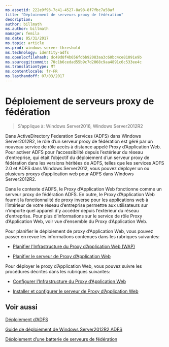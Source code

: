 ```yaml
---
ms.assetid: 222e9f93-7c41-4527-8a98-8f7fbc7a58af
title: "Déploiement de serveurs proxy de fédération"
description: 
author: billmath
ms.author: billmath
manager: femila
ms.date: 05/31/2017
ms.topic: article
ms.prod: windows-server-threshold
ms.technology: identity-adfs
ms.openlocfilehash: dc49d8f4b656fdbb92083aa3c60bc4ce81091e9b
ms.sourcegitcommit: 70c1b6cedad55b9c7d2068c9aa4891c6c533ee4c
ms.translationtype: MT
ms.contentlocale: fr-FR
ms.lasthandoff: 07/03/2017
---
```

# <a name="deploying-federation-server-proxies"></a>Déploiement de serveurs proxy de fédération

>S’applique à: Windows Server2016, Windows Server2012R2

Dans ActiveDirectory Federation Services \(ADFS\) dans Windows Server2012R2, le rôle d’un serveur proxy de fédération est géré par un nouveau service de rôle accès à distance appelé Proxy d’Application Web. Pour activer ADFS pour l’accessibilité depuis l’extérieur du réseau d’entreprise, qui était l’objectif du déploiement d’un serveur proxy de fédération dans les versions héritées de ADFS, telles que les services ADFS 2.0 et ADFS dans Windows Server2012, vous pouvez déployer un ou plusieurs proxys d’application web pour ADFS dans Windows Server2012R2.  
  
Dans le contexte d’ADFS, le Proxy d’Application Web fonctionne comme un serveur proxy de fédération ADFS. En outre, le Proxy d’Application Web fournit la fonctionnalité de proxy inverse pour les applications web à l’intérieur de votre réseau d’entreprise permettre aux utilisateurs sur n’importe quel appareil d’y accéder depuis l’extérieur du réseau d’entreprise. Pour plus d’informations sur le service de rôle Proxy d’Application Web, voir vue d’ensemble du Proxy d’Application Web.  
  
Pour planifier le déploiement de proxy d’Application Web, vous pouvez passer en revue les informations contenues dans les rubriques suivantes:  
  
-   [Planifier l’Infrastructure du Proxy d’Application Web (WAP)](https://technet.microsoft.com/library/dn383648.aspx)  
  
-   [Planifier le serveur de Proxy d’Application Web](https://technet.microsoft.com/library/dn383647.aspx)  
  
Pour déployer le proxy d’Application Web, vous pouvez suivre les procédures décrites dans les rubriques suivantes:  
  
-   [Configurer l’Infrastructure du Proxy d’Application Web](https://technet.microsoft.com/library/dn383644.aspx)  
  
-   [Installer et configurer le serveur de Proxy d’Application Web](https://technet.microsoft.com/library/dn383662.aspx)  
  
 
## <a name="see-also"></a>Voir aussi 

[Déploiement d’ADFS](../../ad-fs/AD-FS-Deployment.md)  

[Guide de déploiement de Windows Server2012R2 ADFS](../../ad-fs/deployment/Windows-Server-2012-R2-AD-FS-Deployment-Guide.md)  
 
[Déploiement d’une batterie de serveurs de fédération](../../ad-fs/deployment/Deploying-a-Federation-Server-Farm.md)  
  

